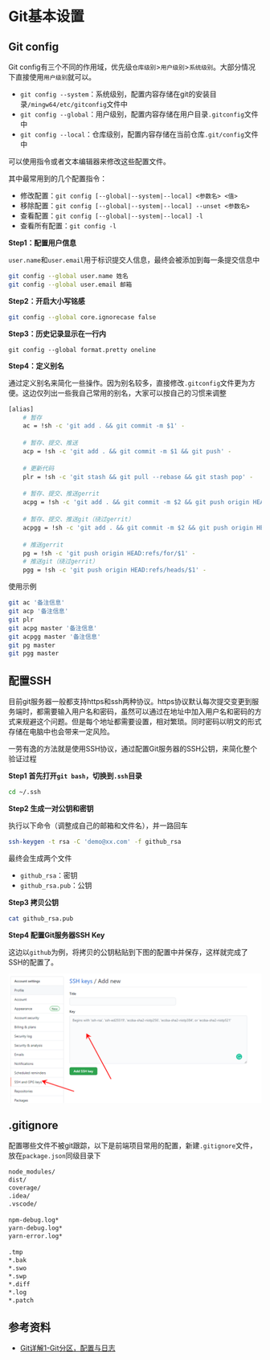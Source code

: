 

# Git基本设置

## Git config

Git config有三个不同的作用域，优先级`仓库级别`>`用户级别`>`系统级别`。大部分情况下直接使用`用户级别`就可以。

* `git config --system`：系统级别，配置内容存储在git的安装目录`/mingw64/etc/gitconfig`文件中
* `git config --global`：用户级别，配置内容存储在用户目录`.gitconfig`文件中
* `git config --local`：仓库级别，配置内容存储在当前仓库`.git/config`文件中

可以使用指令或者文本编辑器来修改这些配置文件。

其中最常用到的几个配置指令：
* 修改配置：`git config [--global|--system|--local] <参数名> <值>`
* 移除配置：`git config [--global|--system|--local] --unset <参数名> `
* 查看配置：`git config [--global|--system|--local] -l `
* 查看所有配置：`git config -l `


**Step1：配置用户信息**

`user.name`和`user.email`用于标识提交人信息，最终会被添加到每一条提交信息中

```bash
git config --global user.name 姓名
git config --global user.email 邮箱
```

**Step2：开启大小写铭感**

```bash
git config --global core.ignorecase false
```

**Step3：历史记录显示在一行内**
```
git config --global format.pretty oneline
```

**Step4：定义别名**

通过定义别名来简化一些操作。因为别名较多，直接修改`.gitconfig`文件更为方便。这边仅列出一些我自己常用的别名，大家可以按自己的习惯来调整

```bash
[alias]
	# 暂存
	ac = !sh -c 'git add . && git commit -m $1' -

	# 暂存、提交、推送
	acp = !sh -c 'git add . && git commit -m $1 && git push' -

	# 更新代码
	plr = !sh -c 'git stash && git pull --rebase && git stash pop' -

	# 暂存、提交、推送gerrit 
	acpg = !sh -c 'git add . && git commit -m $2 && git push origin HEAD:refs/for/$1' -

	# 暂存、提交、推送git（绕过gerrit）
	acpgg = !sh -c 'git add . && git commit -m $2 && git push origin HEAD:refs/heads/$1' -

	# 推送gerrit
	pg = !sh -c 'git push origin HEAD:refs/for/$1' -
	# 推送git（绕过gerrit）
	pgg = !sh -c 'git push origin HEAD:refs/heads/$1' -

```
使用示例
```bash
git ac '备注信息'
git acp '备注信息'
git plr 
git acpg master '备注信息' 
git acpgg master '备注信息' 
git pg master
git pgg master 
```

## 配置SSH
目前git服务器一般都支持https和ssh两种协议。https协议默认每次提交变更到服务端时，都需要输入用户名和密码，虽然可以通过在地址中加入用户名和密码的方式来规避这个问题。但是每个地址都需要设置，相对繁琐。同时密码以明文的形式存储在电脑中也会带来一定风险。

一劳有逸的方法就是使用SSH协议，通过配置Git服务器的SSH公钥，来简化整个验证过程

**Step1 首先打开`git bash`，切换到`.ssh`目录**
```bash
cd ~/.ssh
```
**Step2 生成一对公钥和密钥**

执行以下命令（调整成自己的邮箱和文件名），并一路回车

```bash
ssh-keygen -t rsa -C 'demo@xx.com' -f github_rsa 
```

最终会生成两个文件
* `github_rsa`：密钥
* `github_rsa.pub`：公钥

**Step3 拷贝公钥**

```bash
cat github_rsa.pub
```

**Step4 配置Git服务器SSH Key**

这边以`github`为例，将拷贝的公钥粘贴到下图的配置中并保存，这样就完成了SSH的配置了。

![](./images/setting.png)

## .gitignore

配置哪些文件不被git跟踪，以下是前端项目常用的配置，新建`.gitignore`文件，放在`package.json`同级目录下

```
node_modules/
dist/
coverage/
.idea/
.vscode/

npm-debug.log*
yarn-debug.log*
yarn-error.log*

.tmp
*.bak
*.swo
*.swp
*.diff
*.log
*.patch
```
## 参考资料

* [Git详解1-Git分区，配置与日志](https://juejin.cn/post/6933863550683185160#heading-25)